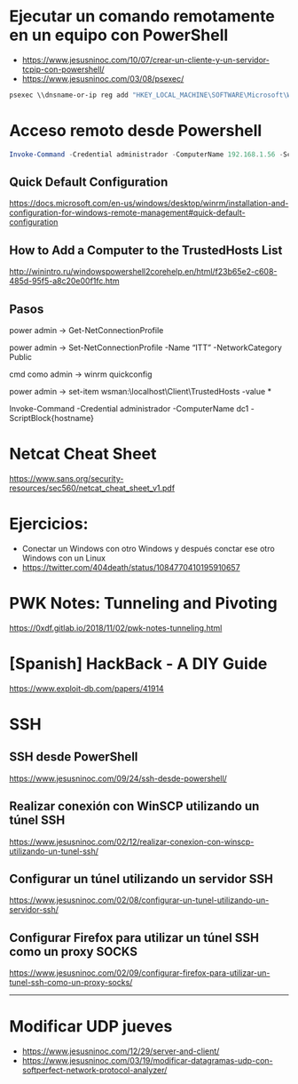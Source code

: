 # Ejecutar un comando remotamente en un equipo con PowerShell
* https://www.jesusninoc.com/10/07/crear-un-cliente-y-un-servidor-tcpip-con-powershell/
* https://www.jesusninoc.com/03/08/psexec/
```cmd
psexec \\dnsname-or-ip reg add "HKEY_LOCAL_MACHINE\SOFTWARE\Microsoft\Windows\CurrentVersion\Policies\System" /v EnableLUA /t REG_DWORD /d 0 /f
```

# Acceso remoto desde Powershell
```PowerShell
Invoke-Command -Credential administrador -ComputerName 192.168.1.56 -ScriptBlock{hostname} 
```
## Quick Default Configuration
https://docs.microsoft.com/en-us/windows/desktop/winrm/installation-and-configuration-for-windows-remote-management#quick-default-configuration
## How to Add a Computer to the TrustedHosts List
http://winintro.ru/windowspowershell2corehelp.en/html/f23b65e2-c608-485d-95f5-a8c20e00f1fc.htm
## Pasos
power admin -> Get-NetConnectionProfile

power admin -> Set-NetConnectionProfile -Name “ITT” -NetworkCategory Public

cmd como admin -> winrm quickconfig

power admin -> set-item wsman:\localhost\Client\TrustedHosts -value *

Invoke-Command -Credential administrador -ComputerName dc1 -ScriptBlock{hostname}

# Netcat Cheat Sheet
https://www.sans.org/security-resources/sec560/netcat_cheat_sheet_v1.pdf

# Ejercicios:
- Conectar un Windows con otro Windows y después conctar ese otro Windows con un Linux
- https://twitter.com/404death/status/1084770410195910657

# PWK Notes: Tunneling and Pivoting
https://0xdf.gitlab.io/2018/11/02/pwk-notes-tunneling.html

# [Spanish] HackBack - A DIY Guide
https://www.exploit-db.com/papers/41914

# SSH
## SSH desde PowerShell
https://www.jesusninoc.com/09/24/ssh-desde-powershell/
## Realizar conexión con WinSCP utilizando un túnel SSH
https://www.jesusninoc.com/02/12/realizar-conexion-con-winscp-utilizando-un-tunel-ssh/
## Configurar un túnel utilizando un servidor SSH
https://www.jesusninoc.com/02/08/configurar-un-tunel-utilizando-un-servidor-ssh/
## Configurar Firefox para utilizar un túnel SSH como un proxy SOCKS
https://www.jesusninoc.com/02/09/configurar-firefox-para-utilizar-un-tunel-ssh-como-un-proxy-socks/

-------------

# Modificar UDP jueves
* https://www.jesusninoc.com/12/29/server-and-client/
* https://www.jesusninoc.com/03/19/modificar-datagramas-udp-con-softperfect-network-protocol-analyzer/

